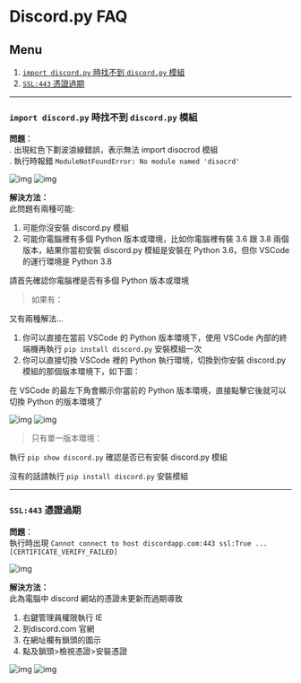 # Discord.py FAQ

## Menu
1. [`import discord.py` 時找不到 `discord.py` 模組](https://github.com/SHELTER-ZONE/Discord_Bot_FAQ/blob/master/discord.py_FAQ.md#import-discordpy-%E6%99%82%E6%89%BE%E4%B8%8D%E5%88%B0-discordpy-%E6%A8%A1%E7%B5%84)
2. [`SSL:443` 憑證過期](https://github.com/SHELTER-ZONE/Discord_Bot_FAQ/blob/master/discord.py_FAQ.md#ssl443-%E6%86%91%E8%AD%89%E9%81%8E%E6%9C%9F)

---

### `import discord.py` 時找不到 `discord.py` 模組
**問題**：<br>
. 出現紅色下劃波浪線錯誤，表示無法 import disocrod 模組<br>
. 執行時報錯 `ModuleNotFoundError: No module named 'disocrd'`

![img](https://github.com/SHELTER-ZONE/Discord_Bot_FAQ/blob/master/src/cant_import_discord-1.png)
![img](https://github.com/SHELTER-ZONE/Discord_Bot_FAQ/blob/master/src/cant_import_discord-2.png)

**解決方法：**<br>
此問題有兩種可能:
1. 可能你沒安裝 discord.py 模組
2. 可能你電腦裡有多個 Python 版本或環境，比如你電腦裡有裝 3.6 跟 3.8 兩個版本，結果你當初安裝 discord.py 模組是安裝在 Python 3.6，但你 VSCode 的運行環境是 Python 3.8

請首先確認你電腦裡是否有多個 Python 版本或環境

> 如果有：

又有兩種解法...
1. 你可以直接在當前 VSCode 的 Python 版本環境下，使用 VSCode 內部的終端機再執行 `pip install discord.py` 安裝模組一次
2. 你可以直接切換 VSCode 裡的 Python 執行環境，切換到你安裝 discord.py 模組的那個版本環境下，如下圖：

在 VSCode 的最左下角會顯示你當前的 Python 版本環境，直接點擊它後就可以切換 Python 的版本環境了

![img](https://github.com/SHELTER-ZONE/Discord_Bot_FAQ/blob/master/src/cant_import_discord-3.png)
![img](https://github.com/SHELTER-ZONE/Discord_Bot_FAQ/blob/master/src/cant_import_discord-4.png)

> 只有單一版本環境：

執行 `pip show discord.py` 確認是否已有安裝 discord.py 模組

沒有的話請執行 `pip install discord.py` 安裝模組

---

### `SSL:443` 憑證過期
**問題**：<br>
執行時出現 `Cannot connect to host discordapp.com:443 ssl:True ... [CERTIFICATE_VERIFY_FAILED]`

![img](https://github.com/SHELTER-ZONE/Discord_Bot_FAQ/blob/master/src/ssl_443.png?raw=true)

**解決方法：**<br>
此為電腦中 discord 網站的憑證未更新而過期導致

1. 右鍵管理員權限執行 IE
2. 到discord.com 官網
3. 在網址欄有鎖頭的圖示
4. 點及鎖頭>檢視憑證>安裝憑證

![img](https://github.com/SHELTER-ZONE/Discord_Bot_FAQ/blob/master/src/ssl_443-2.png)
![img](https://github.com/SHELTER-ZONE/Discord_Bot_FAQ/blob/master/src/ssl_443-3.png)
